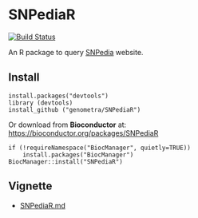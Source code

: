 


SNPediaR
================================================================================

[![Build Status](https://travis-ci.org/genometra/SNPediaR.svg?branch=master)](https://travis-ci.org/genometra/SNPediaR)

An R package to query [SNPedia](http://www.snpedia.com/index.php/SNPedia) website.


Install
--------------------------------------------------------------------------------

    install.packages("devtools")
    library (devtools)
    install_github ("genometra/SNPediaR")


Or download from __Bioconductor__ at:  
https://bioconductor.org/packages/SNPediaR

    if (!requireNamespace("BiocManager", quietly=TRUE))
        install.packages("BiocManager")
    BiocManager::install("SNPediaR")


Vignette
--------------------------------------------------------------------------------

- [SNPediaR.md](SNPediaR.md)
